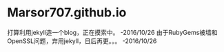 # Marsor707.github.io
打算利用jekyll造一个blog，正在摸索中。
-2016/10/26
由于RubyGems被墙和OpenSSL问题，弃用jekyll，日后再更。。。
-2016/10/26
